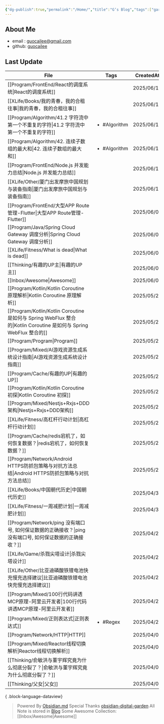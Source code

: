 ```yaml
---
{"dg-publish":true,"permalink":"/Home/","title":"G‘s Blog","tags":["gardenEntry"],"noteIcon":"","created":"2025-05-28T22:45:10.195+08:00"}
---
```


## About Me
* email : [guocailee@gmail.com](mailto:guocailee@gmail.com)
* github: [guocailee](https://github.com/guocailee)

## Last Update

| File                                                                                                     | Tags                         | CreatedAt  |
| -------------------------------------------------------------------------------------------------------- | ---------------------------- | ---------- |
| [[Program/FrontEnd/React的调度系统\|React的调度系统]]                                                           | <ul></ul>                    | 2025/06/15 |
| [[XLife/Books/我的青春，我的合租往事\|我的青春，我的合租往事]]                                                              | <ul></ul>                    | 2025/06/15 |
| [[Program/Algorithm/41.2 字符流中第一个不重复的字符\|41.2 字符流中第一个不重复的字符]]                                          | <ul><li>#Algorithm</li></ul> | 2025/06/15 |
| [[Program/Algorithm/42. 连续子数组的最大和\|42. 连续子数组的最大和]]                                                    | <ul><li>#Algorithm</li></ul> | 2025/06/15 |
| [[Program/FrontEnd/Node.js 并发能力总结\|Node.js 并发能力总结]]                                                   | <ul></ul>                    | 2025/06/15 |
| [[XLife/Other/厦门出发摩旅中国规划与装备指南\|厦门出发摩旅中国规划与装备指南]]                                                      | <ul></ul>                    | 2025/06/15 |
| [[Program/FrontEnd/大型APP Route管理-Flutter\|大型APP Route管理-Flutter]]                                     | <ul></ul>                    | 2025/06/08 |
| [[Program/Java/Spring Cloud Gateway 调度分析\|Spring Cloud Gateway 调度分析]]                                 | <ul></ul>                    | 2025/06/08 |
| [[XLife/Fitness/What is dead\|What is dead]]                                                          | <ul></ul>                    | 2025/06/08 |
| [[Thinking/有趣的UP主\|有趣的UP主]]                                                                           | <ul></ul>                    | 2025/06/08 |
| [[Inbox/Awesome\|Awesome]]                                                                            | <ul></ul>                    | 2025/06/08 |
| [[Program/Kotlin/Kotlin Coroutine 原理解析\|Kotlin Coroutine 原理解析]]                                       | <ul></ul>                    | 2025/05/28 |
| [[Program/Kotlin/Kotlin Coroutine 是如何与 Spring WebFlux 整合的\|Kotlin Coroutine 是如何与 Spring WebFlux 整合的]] | <ul></ul>                    | 2025/05/28 |
| [[Program/Program\|Program]]                                                                          | <ul></ul>                    | 2025/05/28 |
| [[Program/Mixed/AI游戏资源生成系统设计指南\|AI游戏资源生成系统设计指南]]                                                      | <ul></ul>                    | 2025/05/28 |
| [[Program/Cache/有趣的UP\|有趣的UP]]                                                                        | <ul></ul>                    | 2025/05/28 |
| [[Program/Kotlin/Kotlin Coroutine 初探\|Kotlin Coroutine 初探]]                                           | <ul></ul>                    | 2025/05/28 |
| [[Program/Mixed/Nestjs+Rxjs+DDD架构\|Nestjs+Rxjs+DDD架构]]                                                | <ul></ul>                    | 2025/05/22 |
| [[XLife/Fitness/高杠杆行动计划\|高杠杆行动计划]]                                                                    | <ul></ul>                    | 2025/05/22 |
| [[Program/Cache/redis宕机了，如何恢复数据？\|redis宕机了，如何恢复数据？]]                                                  | <ul></ul>                    | 2025/05/22 |
| [[Program/Network/Android HTTPS防抓包策略与对抗方法总结\|Android HTTPS防抓包策略与对抗方法总结]]                              | <ul></ul>                    | 2025/05/22 |
| [[XLife/Books/中国朝代历史\|中国朝代历史]]                                                                        | <ul></ul>                    | 2025/04/30 |
| [[XLife/Fitness/一周减肥计划\|一周减肥计划]]                                                                      | <ul></ul>                    | 2025/04/30 |
| [[Program/Network/ping 没有端口号, 如何保证数据的正确接收？\|ping 没有端口号, 如何保证数据的正确接收？]]                                | <ul></ul>                    | 2025/04/22 |
| [[XLife/Game/杀戮尖塔设计\|杀戮尖塔设计]]                                                                         | <ul></ul>                    | 2025/04/22 |
| [[XLife/Other/比亚迪磷酸铁锂电池快充慢充选择建议\|比亚迪磷酸铁锂电池快充慢充选择建议]]                                                  | <ul></ul>                    | 2025/04/22 |
| [[Program/Mixed/100行代码讲透MCP原理-阿里云开发者\|100行代码讲透MCP原理-阿里云开发者]]                                          | <ul></ul>                    | 2025/04/22 |
| [[Program/Mixed/正则表达式\|正则表达式]]                                                                        | <ul><li>#Regex</li></ul>     | 2025/04/22 |
| [[Program/Network/HTTP\|HTTP]]                                                                        | <ul></ul>                    | 2025/04/09 |
| [[Program/Mixed/Reactor线程切换解析\|Reactor线程切换解析]]                                                        | <ul></ul>                    | 2025/04/01 |
| [[Thinking/俞敏洪与董宇辉究竟为什么彻底分裂了？\|俞敏洪与董宇辉究竟为什么彻底分裂了？]]                                                   | <ul></ul>                    | 2025/04/01 |
| [[Thinking/父女\|父女]]                                                                                   | <ul></ul>                    | 2025/04/01 |

{ .block-language-dataview}


> Powered By [Obsidian.md](https://obsidian.md/) 
> Special Thanks [obsidian-digital-garden](https://github.com/oleeskild/obsidian-digital-garden)
 >All Note is stored in [Blog](https://github.com/guocailee/blog)
> Some Awesome Collection: [[Inbox/Awesome\|Awesome]]